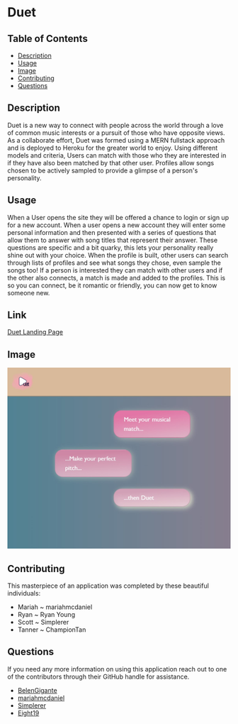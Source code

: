 # Duet
    
  ## Table of Contents
  - [Description](#description)
  - [Usage](#usage)
  - [Image](#image)
  - [Contributing](#contributing)
  - [Questions](#questions)
    
  ## Description
 Duet is a new way to connect with people across the world through a love of common music interests or a pursuit of those who have opposite views. As a collaborate effort, Duet was formed using a MERN fullstack approach and is deployed to Heroku for the greater world to enjoy. Using different models and criteria, Users can match with those who they are interested in if they have also been matched by that other user. Profiles allow songs chosen to be actively sampled to provide a glimpse of a person's personality.
    
  ## Usage
When a User opens the site they will be offered a chance to login or sign up for a new account. When a user opens a new account they will enter some personal information and then presented with a series of questions that allow them to answer with song titles that represent their answer. These questions are specific and a bit quarky, this lets your personality really shine out with your choice. When the profile is built, other users can search through lists of profiles and see what songs they chose, even sample the songs too! If a person is interested they can match with other users and if the other also connects, a match is made and added to the profiles. This is so you can connect, be it romantic or friendly, you can now get to know someone new.


  ## Link

  [Duet Landing Page](https://frozen-garden-71099.herokuapp.com/)

  ## Image

  ![Homepage](./client/src/assets/images/Screenshot%202023-02-17%20213946.jpg)

  ## Contributing
 This masterpiece of an application was completed by these beautiful individuals: 
 - Mariah ~ mariahmcdaniel
 - Ryan ~ Ryan Young
 - Scott ~ Simplerer
 - Tanner ~ ChampionTan

  ## Questions
  If you need any more information on using this application reach out to one of the contributors through their GitHub handle for assistance.
 - [BelenGigante](https://github.com/BelenGigante)
 - [mariahmcdaniel](https://github.com/mariahmcdaniel)
 - [Simplerer](https://github.com/simplerer)
 - [Eight19](https://github.com/Eight19)